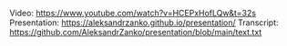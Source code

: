 Video: https://www.youtube.com/watch?v=HCEPxHofLQw&t=32s
Presentation: https://aleksandrzanko.github.io/presentation/
Transcript: https://github.com/AleksandrZanko/presentation/blob/main/text.txt
